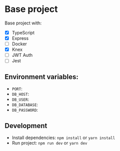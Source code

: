 # Base project

Base project with:
- [x] TypeScript
- [x] Express
- [ ] Docker
- [x] Knex
- [ ] JWT Auth
- [ ] Jest

## Environment variables:
- `PORT`:
- `DB_HOST`:
- `DB_USER`:
- `DB_DATABASE`:
- `DB_PASSWORD`:

## Development
- Install dependencies: `npm install` or `yarn install`
- Run project: `npm run dev` or `yarn dev`
